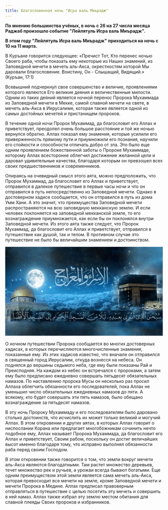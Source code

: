 ```yaml
---
title: Благословенная ночь "Исра валь Миърадж"
---
```


**По мнению большинства учёных, в ночь с 26 на 27 числа месяца Раджаб произошло событие "Лейлятуль Исра валь Миърадж".**

**В этом году "Лейлятуль Исра валь Миърадж" приходиться на ночь с 10 на 11 марта.**

В Куръане говорится следующее: «Пречист Тот, Кто перенес ночью Своего раба, чтобы показать ему некоторые из Наших знамений, из Заповедной мечети в мечеть аль-Акса, окрестностям 
которой Мы даровали благословение. Воистину, Он - Слышащий, Видящий.» (Куръан, 17:1)

Всевышний подчеркнул свое совершенство и величие, проявлениями которого являются Его великие деяния и величественные милости. Одним из таких деяний является ночной перенос 
Пророка Мухаммада из Заповедной мечети в Мекке, самой славной мечети на свете, в мечеть аль-Акса в Иерусалиме, которая также является одной из самых достойных мечетей и 
пристанищем пророков.

В течение одной ночи Пророк Мухаммад, да благословит его Аллах и приветствует, преодолел очень большое расстояние и той же ночью вернулся обратно. Аллах показал ему знамения, 
которые усилили его приверженность прямому пути и приумножили его познания, научили его стойкости и способности отличать добро от зла. Это было еще одним проявлением божественной заботы о Пророке Мухаммаде, которому Аллах всесторонне облегчил достижение желанной цели и даровал удивительные качества, благодаря которым он превзошел всех своих 
предшественников и современников.

Опираясь на очевидный смысл этого аята, можно предположить, что Пророк Мухаммад, да благословит его Аллах и приветствует, отправился в далекое путешествие в первые часы ночи и 
что он отправился в путь непосредственно из Заповедной мечети. Однако в достоверном хадисе сообщается, что он отправился в путь из дома Умм Хани. А это значит, что преимущества 
Заповедной мечети распространяются на всю заповедную мекканскую землю. И если человек поклоняется на заповедной мекканской земле, то его вознаграждение приумножается, как если 
бы он поклонялся внутри Заповедной мечети. Из этого аята также следует, что Пророк Мухаммад, да благословит его Аллах и приветствует, отправился в путешествие как душой, так и 
телом. В противном случае это путешествие не было бы величайшим знамением и достоинством.

![Miraj](./Miraj.jpg)

О ночном путешествии Пророка сообщается во многих достоверных хадисах, в которых перечисляются многочисленные знамения, показанные ему. Из этих хадисов известно, что вначале он 
отправился в священный город Иерусалим, откуда вознесся на небеса. Он поднялся до вершины седьмого неба, где ему были показаны Рай и Преисподняя. На каждом из небес он встречался с пророками, а затем ему было предписано ежедневно совершать пятьдесят обязательных намазов. По наставлению пророка Мусы он несколько раз просил Аллаха облегчить обязанности его последователей, пока Аллах не уменьшил число обязательных ежедневных намазов до пяти. А всякому, кто будет совершать эти пять намазов, было обещано вознаграждение за пятьдесят намазов.

В эту ночь Пророку Мухаммаду и его последователям было даровано столько достоинств, что исчислить их может только великий и могучий Аллах. В этом откровении и других аятах, 
в которых Аллах говорит о ниспослании Корана или предлагает многобожникам сочинить нечто подобное ему, Аллах называет Пророка Мухаммада, да благословит его Аллах и приветствует, 
Своим рабом, поскольку он достиг величайших высот именно благодаря тому, что исправно выполнял обязанности раба перед своим Господом.

В этом откровении также говорится о том, что земли вокруг мечети аль-Акса являются благодатными. Там растет множество деревьев, течет множество рек и ручьев, а урожаи всегда 
бывают богатыми. Еще одним преимуществом этой земли является сама мечеть аль-Акса, которая превосходит все мечети на земле, кроме Заповедной мечети и мечети Пророка в Медине. 
Аллах предписал правоверным отправляться в путешествие с целью посетить эту мечеть и совершить в ней намаз. Аллах также избрал эту землю местом обитания для славной плеяды 
Своих пророков и избранников.
